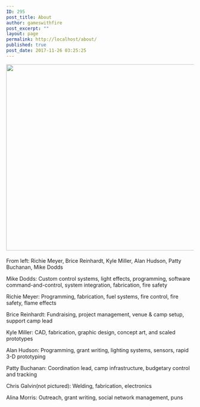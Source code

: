 ```yaml
---
ID: 295
post_title: About
author: gameswithfire
post_excerpt: ""
layout: page
permalink: http://localhost/about/
published: true
post_date: 2017-11-26 03:25:25
---
```

<img class="alignleft size-full wp-image-414" src="http://localhost/wp-content/uploads/2017/12/HellaScopeFP08-e1513903590250.jpg" alt="" width="800" height="500" style= "margin:0px 0px 5px;"/><p class="project_desc">From left: Richie Meyer, Brice Reinhardt, Kyle Miller, Alan Hudson, Patty Buchanan, Mike Dodds</p>

Mike Dodds: Custom control systems, light effects, programming, software command-and-control, system integration, fabrication, fire safety

Richie Meyer: Programming, fabrication, fuel systems, fire control, fire safety, flame effects

Brice Reinhardt: Fundraising,  project management, venue & camp setup, support camp lead

Kyle Miller: CAD, fabrication, graphic design, concept art, and scaled prototypes

Alan Hudson: Programming, grant writing, lighting systems, sensors, rapid 3-D prototyping

Patty Buchanan: Coordination lead, camp infrastructure, budgetary control and tracking

Chris Galvin(not pictured): Welding, fabrication, electronics 

Alina Morris: Outreach, grant writing, social network management, puns